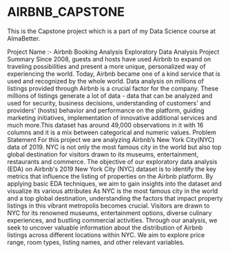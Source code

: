 # AIRBNB_CAPSTONE
This is the Capstone project which is a part of my Data Science course at AlmaBetter.

Project Name :- Airbnb Booking Analysis Exploratory Data Analysis Project Summary Since 2008, guests and hosts have used Airbnb to expand on traveling possibilities and present a more unique, personalized way of experiencing the world. Today, Airbnb became one of a kind service that is used and recognized by the whole world. Data analysis on millions of listings provided through Airbnb is a crucial factor for the company. These millions of listings generate a lot of data - data that can be analyzed and used for security, business decisions, understanding of customers' and providers' (hosts) behavior and performance on the platform, guiding marketing initiatives, implementation of innovative additional services and much more.This dataset has around 49,000 observations in it with 16 columns and it is a mix between categorical and numeric values. Problem Statement For this project we are analyzing Airbnb’s New York City(NYC) data of 2019. NYC is not only the most famous city in the world but also top global destination for visitors drawn to its museums, entertainment, restaurants and commerce. The objective of our exploratory data analysis (EDA) on Airbnb's 2019 New York City (NYC) dataset is to identify the key metrics that influence the listing of properties on the Airbnb platform. By applying basic EDA techniques, we aim to gain insights into the dataset and visualize its various attributes As NYC is the most famous city in the world and a top global destination, understanding the factors that impact property listings in this vibrant metropolis becomes crucial. Visitors are drawn to NYC for its renowned museums, entertainment options, diverse culinary experiences, and bustling commercial activities. Through our analysis, we seek to uncover valuable information about the distribution of Airbnb listings across different locations within NYC. We aim to explore price range, room types, listing names, and other relevant variables.


